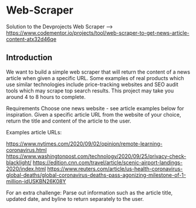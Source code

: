 # Web-Scraper
Solution to the Devprojects Web Scraper --> https://www.codementor.io/projects/tool/web-scraper-to-get-news-article-content-atx32d46qe

## Introduction
We want to build a simple web scraper that will return the content of a news article when given a specific URL. Some examples of real products which use similar technologies include price-tracking websites and SEO audit tools which may scrape top search results. This project may take you around 4 to 8 hours to complete.

Requirements
Choose one news website - see article examples below for inspiration. Given a specific article URL from the website of your choice, return the title and content of the article to the user.

Examples article URLs:

https://www.nytimes.com/2020/09/02/opinion/remote-learning-coronavirus.html
https://www.washingtonpost.com/technology/2020/09/25/privacy-check-blacklight/
https://edition.cnn.com/travel/article/scenic-airport-landings-2020/index.html
https://www.reuters.com/article/us-health-coronavirus-global-deaths/global-coronavirus-deaths-pass-agonizing-milestone-of-1-million-idUSKBN26K08Y  

For an extra challenge: Parse out information such as the article title, updated date, and byline to return separately to the user.
